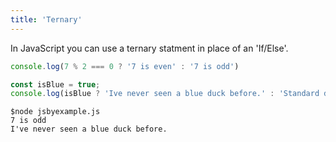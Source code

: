 ```yaml
---
title: 'Ternary'
---
```

In JavaScript you can use a ternary statment in place of an 'If/Else'.

```javascript
console.log(7 % 2 === 0 ? '7 is even' : '7 is odd')

const isBlue = true;
console.log(isBlue ? 'Ive never seen a blue duck before.' : 'Standard duck')
```

```
$node jsbyexample.js
7 is odd
I've never seen a blue duck before.
```